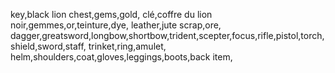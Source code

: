 key,black lion chest,gems,gold,
clé,coffre du lion noir,gemmes,or,teinture,dye,
leather,jute scrap,ore,
dagger,greatsword,longbow,shortbow,trident,scepter,focus,rifle,pistol,torch,shield,sword,staff,
trinket,ring,amulet,
helm,shoulders,coat,gloves,leggings,boots,back item,